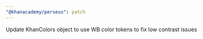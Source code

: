 ```yaml
---
"@khanacademy/perseus": patch
---
```


Update KhanColors object to use WB color tokens to fix low contrast issues
